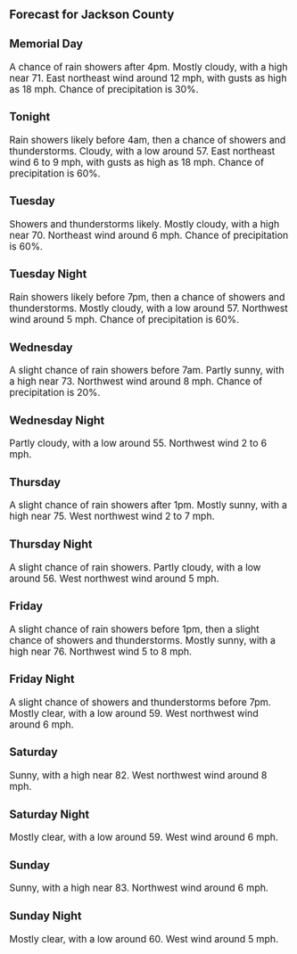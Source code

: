 <div>
   <h2>Forecast for Jackson County</h2>
   <p>
      <div style="font-size:120%">
         <h3>Memorial Day</h3>A chance of rain showers after 4pm. Mostly cloudy, with a high near 71. East northeast wind around 12 mph, with gusts as high
         as 18 mph. Chance of precipitation is 30%.<br></div>
   </p>
   <p>
      <div style="font-size:120%">
         <h3>Tonight</h3>Rain showers likely before 4am, then a chance of showers and thunderstorms. Cloudy, with a low around 57. East northeast wind
         6 to 9 mph, with gusts as high as 18 mph. Chance of precipitation is 60%.<br></div>
   </p>
   <p>
      <div style="font-size:120%">
         <h3>Tuesday</h3>Showers and thunderstorms likely. Mostly cloudy, with a high near 70. Northeast wind around 6 mph. Chance of precipitation
         is 60%.<br></div>
   </p>
   <p>
      <div style="font-size:120%">
         <h3>Tuesday Night</h3>Rain showers likely before 7pm, then a chance of showers and thunderstorms. Mostly cloudy, with a low around 57. Northwest
         wind around 5 mph. Chance of precipitation is 60%.<br></div>
   </p>
   <p>
      <div style="font-size:120%">
         <h3>Wednesday</h3>A slight chance of rain showers before 7am. Partly sunny, with a high near 73. Northwest wind around 8 mph. Chance of precipitation
         is 20%.<br></div>
   </p>
   <p>
      <div style="font-size:120%">
         <h3>Wednesday Night</h3>Partly cloudy, with a low around 55. Northwest wind 2 to 6 mph.<br></div>
   </p>
   <p>
      <div style="font-size:120%">
         <h3>Thursday</h3>A slight chance of rain showers after 1pm. Mostly sunny, with a high near 75. West northwest wind 2 to 7 mph.<br></div>
   </p>
   <p>
      <div style="font-size:120%">
         <h3>Thursday Night</h3>A slight chance of rain showers. Partly cloudy, with a low around 56. West northwest wind around 5 mph.<br></div>
   </p>
   <p>
      <div style="font-size:120%">
         <h3>Friday</h3>A slight chance of rain showers before 1pm, then a slight chance of showers and thunderstorms. Mostly sunny, with a high near
         76. Northwest wind 5 to 8 mph.<br></div>
   </p>
   <p>
      <div style="font-size:120%">
         <h3>Friday Night</h3>A slight chance of showers and thunderstorms before 7pm. Mostly clear, with a low around 59. West northwest wind around 6
         mph.<br></div>
   </p>
   <p>
      <div style="font-size:120%">
         <h3>Saturday</h3>Sunny, with a high near 82. West northwest wind around 8 mph.<br></div>
   </p>
   <p>
      <div style="font-size:120%">
         <h3>Saturday Night</h3>Mostly clear, with a low around 59. West wind around 6 mph.<br></div>
   </p>
   <p>
      <div style="font-size:120%">
         <h3>Sunday</h3>Sunny, with a high near 83. Northwest wind around 6 mph.<br></div>
   </p>
   <p>
      <div style="font-size:120%">
         <h3>Sunday Night</h3>Mostly clear, with a low around 60. West wind around 5 mph.<br></div>
   </p>
</div>